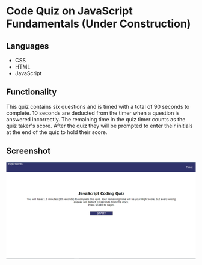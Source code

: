 # Code Quiz on JavaScript Fundamentals (Under Construction)

## Languages 
* CSS
* HTML
* JavaScript

## Functionality
This quiz contains six questions and is timed with a total of 90 seconds to complete. 10 seconds are deducted from the timer when a question is answered incorrectly. The remaining time in the quiz timer counts as the quiz taker's score. After the quiz they will be prompted to enter their initials at the end of the quiz to hold their score.

## Screenshot

![Screenshot of quiz starting page](./assets/images/Capture.PNG)